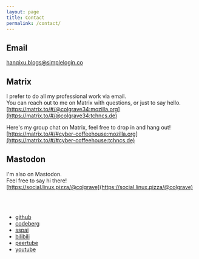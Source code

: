 ```yaml
---
layout: page
title: Contact
permalink: /contact/
---
```

## Email
[hanqixu.blogs@simplelogin.co](hanqixu.blogs@simplelogin.co)

## Matrix
I prefer to do all my professional work via email.  
You can reach out to me on Matrix with questions, or just to say hello.  
[https://matrix.to/#/@colgrave34:mozilla.org](https://matrix.to/#/@colgrave34:tchncs.de)  

Here's my group chat on Matrix, feel free to drop in and hang out!  
[https://matrix.to/#/#cyber-coffeehouse:mozilla.org](https://matrix.to/#/#cyber-coffeehouse:tchncs.de)

## Mastodon
I'm also on Mastodon.  
Feel free to say hi there!  
[https://social.linux.pizza/@colgrave](https://social.linux.pizza/@colgrave)  
  
&nbsp;  
&nbsp;  
  
- [github](https://github.com/Colgrave34)
- [codeberg](https://codeberg.org/Colgrave)
- [sspai](https://sspai.com/u/11l4rhh4/updates/)
- [bilibili](https://space.bilibili.com/16015122/)
- [peertube](https://tilvids.com/c/colgrave_channel/videos)
- [youtube](https://www.youtube.com/@Colgrave34)